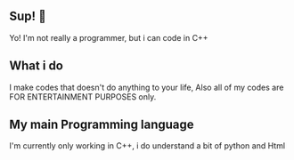 ## Sup! 👋
Yo! I'm not really a programmer, but i can code in C++

## What i do
I make codes that doesn't do anything to your life,
Also all of my codes are FOR ENTERTAINMENT PURPOSES only.

## My main Programming language
I'm currently only working in C++, i do understand a bit of python and Html

<!--
**FazriWkk/FazrIWkk** is a ✨ _special_ ✨ repository because its `README.md` (this file) appears on your GitHub profile.

Here are some ideas to get you started:

- 🔭 I’m currently working on ...
- 🌱 I’m currently learning ...
- 👯 I’m looking to collaborate on ...
- 🤔 I’m looking for help with ...
- 💬 Ask me about ...
- 📫 How to reach me: ...
- 😄 Pronouns: ...
- ⚡ Fun fact: ...
-->
